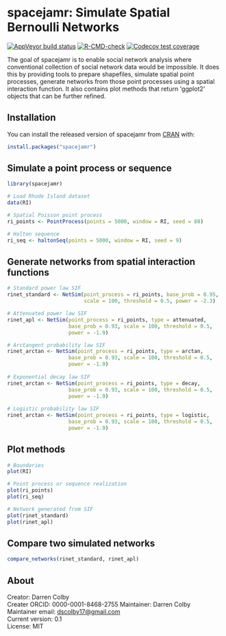 
# spacejamr: Simulate Spatial Bernoulli Networks

<!-- badges: start -->
[![AppVeyor build status](https://ci.appveyor.com/api/projects/status/github/dscolby/spacejamr?branch=master&svg=true)](https://ci.appveyor.com/project/dscolby/spacejamr)
[![R-CMD-check](https://github.com/dscolby/spacejamr/workflows/R-CMD-check/badge.svg)](https://github.com/dscolby/spacejamr/actions)
[![Codecov test coverage](https://codecov.io/gh/dscolby/spacejamr/branch/master/graph/badge.svg)](https://codecov.io/gh/dscolby/spacejamr?branch=master)
<!-- badges: end -->

The goal of spacejamr is to enable social network analysis where conventional
collection of social network data would be impossible. It does this by providing
tools to prepare shapefiles, simulate spatial point processes, generate networks 
from those point processes using a spatial interaction function. It also 
contains plot methods that return 'ggplot2' objects that can be further refined.

## Installation

You can install the released version of spacejamr from [CRAN](https://CRAN.R-project.org) with:

``` r
install.packages("spacejamr")
```

## Simulate a point process or sequence

``` r
library(spacejamr)

# Load Rhode Island dataset
data(RI)

# Spatial Poisson point process
ri_points <- PointProcess(points = 5000, window = RI, seed = 88)

# Halton sequence
ri_seq <- haltonSeq(points = 5000, window = RI, seed = 9)

```

## Generate networks from spatial interaction functions

``` r
# Standard power law SIF
rinet_standard <- NetSim(point_process = ri_points, base_prob = 0.95, 
                         scale = 100, threshold = 0.5, power = -2.3)

# Attenuated power law SIF
rinet_apl <- NetSim(point_process = ri_points, type = attenuated,
                    base_prob = 0.93, scale = 100, threshold = 0.5, 
                    power = -1.9)

# Arctangent probability law SIF
rinet_arctan <- NetSim(point_process = ri_points, type = arctan,
                    base_prob = 0.93, scale = 100, threshold = 0.5, 
                    power = -1.9)
                    
# Exponential decay law SIF
rinet_arctan <- NetSim(point_process = ri_points, type = decay,
                    base_prob = 0.93, scale = 100, threshold = 0.5, 
                    power = -1.9)
                    
# Logistic probability law SIF
rinet_arctan <- NetSim(point_process = ri_points, type = logistic,
                    base_prob = 0.93, scale = 100, threshold = 0.5, 
                    power = -1.9)

```

## Plot methods

``` r
# Boundaries
plot(RI)

# Point process or sequence realization
plot(ri_points)
plot(ri_seq)

# Network generated from SIF
plot(rinet_standard)
plot(rinet_apl)

```

## Compare two simulated networks

``` r
compare_networks(rinet_standard, rinet_apl)

```

## About
Creator: Darren Colby\
Creater ORCID: 0000-0001-8468-2755
Maintainer: Darren Colby\
Maintainer email: dscolby17@gmail.com\
Current version: 0.1\
License: MIT
